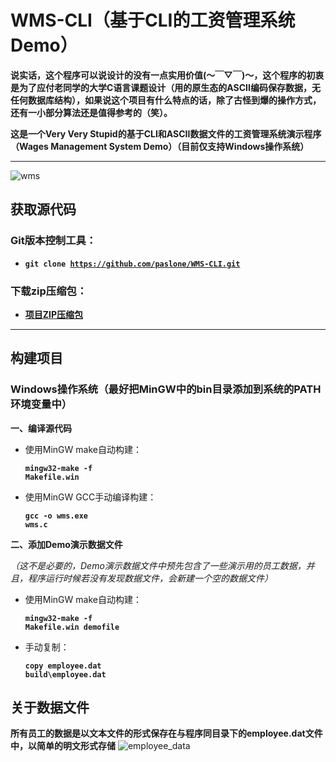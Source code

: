 # WMS-CLI（基于CLI的工资管理系统Demo）

**说实话，这个程序可以说设计的没有一点实用价值(～￣▽￣)～，这个程序的初衷是为了应付老同学的大学C语言课题设计（用的原生态的ASCII编码保存数据，无任何数据库结构），如果说这个项目有什么特点的话，除了古怪到爆的操作方式，还有一小部分算法还是值得参考的（笑）。**

**这是一个Very Very Stupid的基于CLI和ASCII数据文件的工资管理系统演示程序（Wages Management System Demo）（目前仅支持Windows操作系统）**

---
![wms](https://github.com/paslone/WMS-CLI/raw/master/pictures/wms.png)
## 获取源代码
### Git版本控制工具：
* **<code>git clone https://github.com/paslone/WMS-CLI.git</code>**

### 下载zip压缩包：
* **<a href="https://github.com/paslone/WMS-CLI/archive/master.zip">项目ZIP压缩包</a>**

---

## 构建项目
### Windows操作系统（最好把MinGW中的bin目录添加到系统的PATH环境变量中）
**一、编译源代码**
* 使用MinGW make自动构建：
  **<p><code>mingw32-make -f Makefile.win</code></p>**
* 使用MinGW GCC手动编译构建：
  **<p><code>gcc -o wms.exe wms.c</code></p>**

**二、添加Demo演示数据文件**

*（这不是必要的，Demo演示数据文件中预先包含了一些演示用的员工数据，并且，程序运行时候若没有发现数据文件，会新建一个空的数据文件）*

* 使用MinGW make自动构建：
  **<p><code>mingw32-make -f Makefile.win demofile</code></p>**
* 手动复制：
  **<p><code>copy employee.dat build\employee.dat</code></p>**

## 关于数据文件
**所有员工的数据是以文本文件的形式保存在与程序同目录下的employee.dat文件中，以简单的明文形式存储**
![employee_data](https://github.com/paslone/WMS-CLI/raw/master/pictures/employee_data.png)
